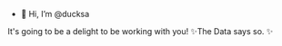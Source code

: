 - 👋 Hi, I’m @ducksa

It's going to be a delight to be working with you! 
	 ✨The Data says so. ✨

<!---
ducksa/ducksa is a ✨ special ✨ repository because its `README.md` (this file) appears on your GitHub profile.
You can click the Preview link to take a look at your changes.
--->
